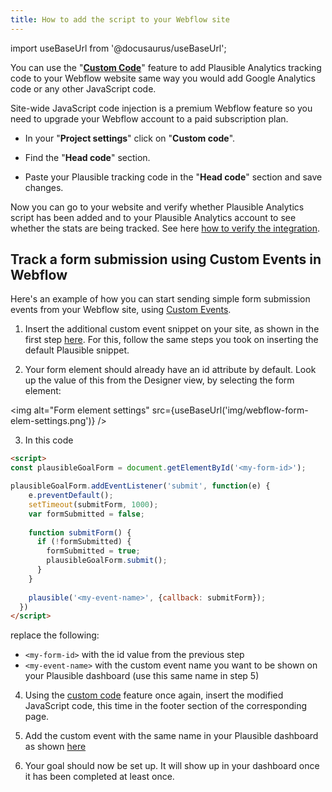 ```yaml
---
title: How to add the script to your Webflow site
---
```


import useBaseUrl from '@docusaurus/useBaseUrl';

You can use the "**[Custom Code](https://university.webflow.com/lesson/custom-code-in-the-head-and-body-tags)**" feature to add Plausible Analytics tracking code to your Webflow website same way you would add Google Analytics code or any other JavaScript code. 

Site-wide JavaScript code injection is a premium Webflow feature so you need to upgrade your Webflow account to a paid subscription plan.

* In your "**Project settings**" click on "**Custom code**".

* Find the "**Head code**" section.

* Paste your Plausible tracking code in the "**Head code**" section and save changes.

Now you can go to your website and verify whether Plausible Analytics script has been added and to your Plausible Analytics account to see whether the stats are being tracked. See here [how to verify the integration](troubleshoot-integration.md).


## Track a form submission using Custom Events in Webflow

Here's an example of how you can start sending simple form submission events from your Webflow site, using [Custom Events](https://plausible.io/docs/custom-event-goals).

1. Insert the additional custom event snippet on your site, as shown in the first step [here](https://plausible.io/docs/custom-event-goals#1-trigger-custom-events-with-javascript-on-your-site). For this, follow the same steps you took on inserting the default Plausible snippet.

2. Your form element should already have an id attribute by default. Look up the value of this from the Designer view, by selecting the form element:

<img alt="Form element settings" src={useBaseUrl('img/webflow-form-elem-settings.png')} />


3. In this code

```html
<script>
const plausibleGoalForm = document.getElementById('<my-form-id>');

plausibleGoalForm.addEventListener('submit', function(e) {
    e.preventDefault();
    setTimeout(submitForm, 1000);
    var formSubmitted = false;
  
    function submitForm() {
      if (!formSubmitted) {
        formSubmitted = true;
        plausibleGoalForm.submit();
      }
    }
  
    plausible('<my-event-name>', {callback: submitForm});
  })
</script>
```

replace the following:

- `<my-form-id>` with the id value from the previous step
- `<my-event-name>` with the custom event name you want to be shown on your Plausible dashboard (use this same name in step 5)


4. Using the [custom code](https://university.webflow.com/lesson/custom-code-in-the-head-and-body-tags) feature once again, insert the modified JavaScript code, this time in the footer section of the corresponding page.

5. Add the custom event with the same name in your Plausible dashboard as shown [here](https://plausible.io/docs/custom-event-goals#2-create-a-custom-event-goal-in-your-plausible-analytics-account)

6. Your goal should now be set up. It will show up in your dashboard once it has been completed at least once.
